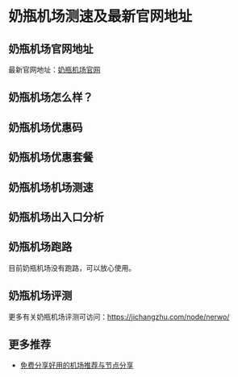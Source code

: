 # 奶瓶机场测速及最新官网地址

## 奶瓶机场官网地址
最新官网地址：[奶瓶机场官网](https://jch.affxc.com/nerwo/)

## 奶瓶机场怎么样？


## 奶瓶机场优惠码


## 奶瓶机场优惠套餐


## 奶瓶机场机场测速


## 奶瓶机场出入口分析


## 奶瓶机场跑路
目前奶瓶机场没有跑路，可以放心使用。

## 奶瓶机场评测
更多有关奶瓶机场评测可访问：https://jichangzhu.com/node/nerwo/

## 更多推荐
 - [免费分享好用的机场推荐与节点分享](https://github.com/jichanghub/jichangtuijian)
